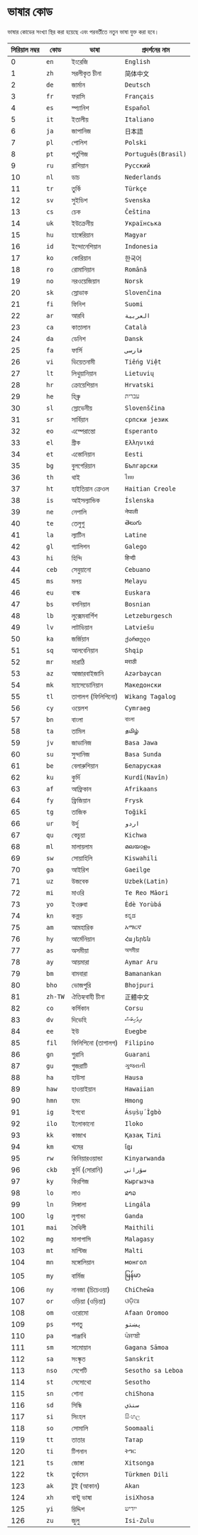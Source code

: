 # ভাষার কোড

ভাষার কোডের সংখ্যা স্থির করা হয়েছে এবং পরবর্তীতে নতুন ভাষা যুক্ত করা হবে।

| সিরিয়াল নম্বর | কোড | ভাষা | প্রদর্শনের নাম |
| - | - | - | - |
| 0 | `en` | ইংরেজি | `English` |
| 1 | `zh` | সরলীকৃত চীনা | `简体中文` |
| 2 | `de` | জার্মান | `Deutsch` |
| 3 | `fr` | ফরাসি | `Français` |
| 4 | `es` | স্প্যানিশ | `Español` |
| 5 | `it` | ইতালীয় | `Italiano` |
| 6 | `ja` | জাপানিজ | `日本語` |
| 7 | `pl` | পোলিশ | `Polski` |
| 8 | `pt` | পর্তুগিজ | `Português(Brasil)` |
| 9 | `ru` | রাশিয়ান | `Русский` |
| 10 | `nl` | ডাচ | `Nederlands` |
| 11 | `tr` | তুর্কি | `Türkçe` |
| 12 | `sv` | সুইডিশ | `Svenska` |
| 13 | `cs` | চেক | `Čeština` |
| 14 | `uk` | ইউক্রেনীয় | `Українська` |
| 15 | `hu` | হাঙ্গেরিয়ান | `Magyar` |
| 16 | `id` | ইন্দোনেশিয়ান | `Indonesia` |
| 17 | `ko` | কোরিয়ান | `한국어` |
| 18 | `ro` | রোমানিয়ান | `Română` |
| 19 | `no` | নরওয়েজিয়ান | `Norsk` |
| 20 | `sk` | স্লোভাক | `Slovenčina` |
| 21 | `fi` | ফিনিশ | `Suomi` |
| 22 | `ar` | আরবি | `العربية` |
| 23 | `ca` | কাতালান | `Català` |
| 24 | `da` | ডেনিশ | `Dansk` |
| 25 | `fa` | ফার্সি | `فارسی` |
| 26 | `vi` | ভিয়েতনামী | `Tiếng Việt` |
| 27 | `lt` | লিথুয়ানিয়ান | `Lietuvių` |
| 28 | `hr` | ক্রোয়েশিয়ান | `Hrvatski` |
| 29 | `he` | হিব্রু | `עברית` |
| 30 | `sl` | স্লোভেনীয় | `Slovenščina` |
| 31 | `sr` | সার্বিয়ান | `српски језик` |
| 32 | `eo` | এস্পেরান্তো | `Esperanto` |
| 33 | `el` | গ্রীক | `Ελληνικά` |
| 34 | `et` | এস্তোনিয়ান | `Eesti` |
| 35 | `bg` | বুলগেরিয়ান | `Български` |
| 36 | `th` | থাই | `ไทย` |
| 37 | `ht` | হাইতিয়ান ক্রেওল | `Haitian Creole` |
| 38 | `is` | আইসল্যান্ডিক | `Íslenska` |
| 39 | `ne` | নেপালি | `नेपाली` |
| 40 | `te` | তেলুগু | `తెలుగు` |
| 41 | `la` | ল্যাটিন | `Latine` |
| 42 | `gl` | গ্যালিশন | `Galego` |
| 43 | `hi` | হিন্দি | `हिन्दी` |
| 44 | `ceb` | সেবুয়ানো | `Cebuano` |
| 45 | `ms` | মলয় | `Melayu` |
| 46 | `eu` | বাস্ক | `Euskara` |
| 47 | `bs` | বসনিয়ান | `Bosnian` |
| 48 | `lb` | লুক্সেমবার্গিশ | `Letzeburgesch` |
| 49 | `lv` | লাটভিয়ান | `Latviešu` |
| 50 | `ka` | জর্জিয়ান | `ქართული` |
| 51 | `sq` | আলবেনিয়ান | `Shqip` |
| 52 | `mr` | মারাঠি | `मराठी` |
| 53 | `az` | আজারবাইজানি | `Azərbaycan` |
| 54 | `mk` | ম্যাসেডোনিয়ান | `Македонски` |
| 55 | `tl` | তাগালগ (ফিলিপিনো) | `Wikang Tagalog` |
| 56 | `cy` | ওয়েলশ | `Cymraeg` |
| 57 | `bn` | বাংলা | `বাংলা` |
| 58 | `ta` | তামিল | `தமிழ்` |
| 59 | `jv` | জাভানিজ | `Basa Jawa` |
| 60 | `su` | সুন্দানিজ | `Basa Sunda` |
| 61 | `be` | বেলারুশিয়ান | `Беларуская` |
| 62 | `ku` | কুর্দি | `Kurdî(Navîn)` |
| 63 | `af` | আফ্রিকান | `Afrikaans` |
| 64 | `fy` | ফ্রিজিয়ান | `Frysk` |
| 65 | `tg` | তাজিক | `Toğikī` |
| 66 | `ur` | উর্দু | `اردو` |
| 67 | `qu` | কেচুয়া | `Kichwa` |
| 68 | `ml` | মালায়লাম | `മലയാളം` |
| 69 | `sw` | সোয়াহিলি | `Kiswahili` |
| 70 | `ga` | আইরিশ | `Gaeilge` |
| 71 | `uz` | উজবেক | `Uzbek(Latin)` |
| 72 | `mi` | মাওরি | `Te Reo Māori` |
| 73 | `yo` | ইওরুবা | `Èdè Yorùbá` |
| 74 | `kn` | কন্নড় | `ಕನ್ನಡ` |
| 75 | `am` | আমহারিক | `አማርኛ` |
| 76 | `hy` | আর্মেনিয়ান | `Հայերեն` |
| 77 | `as` | অসমীয়া | `অসমীয়া` |
| 78 | `ay` | আয়মারা | `Aymar Aru` |
| 79 | `bm` | বামবারা | `Bamanankan` |
| 80 | `bho` | ভোজপুরি | `Bhojpuri` |
| 81 | `zh-TW` | ঐতিহ্যবাহী চীনা | `正體中文` |
| 82 | `co` | কর্সিকান | `Corsu` |
| 83 | `dv` | দিভেহি | `ދިވެހިބަސް` |
| 84 | `ee` | ইউ | `Eʋegbe` |
| 85 | `fil` | ফিলিপিনো (তাগালগ) | `Filipino` |
| 86 | `gn` | গুরানি | `Guarani` |
| 87 | `gu` | গুজরাটি | `ગુજરાતી` |
| 88 | `ha` | হাউসা | `Hausa` |
| 89 | `haw` | হাওয়াইয়ান | `Hawaiian` |
| 90 | `hmn` | হমং | `Hmong` |
| 91 | `ig` | ইগবো | `Ásụ̀sụ́ Ìgbò` |
| 92 | `ilo` | ইলোকানো | `Iloko` |
| 93 | `kk` | কাজাখ | `Қазақ Тілі` |
| 94 | `km` | খমের | `ខ្មែរ` |
| 95 | `rw` | কিনিয়ারওয়ান্ডা | `Kinyarwanda` |
| 96 | `ckb` | কুর্দি (সোরানি) | `سۆرانی` |
| 97 | `ky` | কিরগিজ | `Кыргызча` |
| 98 | `lo` | লাও | `ລາວ` |
| 99 | `ln` | লিঙ্গালা | `Lingála` |
| 100 | `lg` | লুগান্ডা | `Ganda` |
| 101 | `mai` | মৈথিলী | `Maithili` |
| 102 | `mg` | মালাগাসি | `Malagasy` |
| 103 | `mt` | মাল্টিজ | `Malti` |
| 104 | `mn` | মঙ্গোলিয়ান | `монгол` |
| 105 | `my` | বার্মিজ | `မြန်မာ` |
| 106 | `ny` | নানজা (চিচেওয়া) | `ChiCheŵa` |
| 107 | `or` | ওড়িয়া (ওড়িয়া) | `ଓଡ଼ିଆ` |
| 108 | `om` | ওরোমো | `Afaan Oromoo` |
| 109 | `ps` | পশতু | `پښتو` |
| 110 | `pa` | পাঞ্জাবি | `ਪੰਜਾਬੀ` |
| 111 | `sm` | সামোয়ান | `Gagana Sāmoa` |
| 112 | `sa` | সংস্কৃত | `Sanskrit` |
| 113 | `nso` | সেপেটি | `Sesotho sa Leboa` |
| 114 | `st` | সেসোথো | `Sesotho` |
| 115 | `sn` | শোনা | `chiShona` |
| 116 | `sd` | সিন্ধি | `سنڌي` |
| 117 | `si` | সিংহল | `සිංහල` |
| 118 | `so` | সোমালি | `Soomaali` |
| 119 | `tt` | তাতার | `Татар` |
| 120 | `ti` | টিগনান | `ትግር` |
| 121 | `ts` | জোঙ্গা | `Xitsonga` |
| 122 | `tk` | তুর্কমেন | `Türkmen Dili` |
| 123 | `ak` | টুই (আকান) | `Akan` |
| 124 | `xh` | বান্টু ভাষা | `isiXhosa` |
| 125 | `yi` | য়িদ্দিশ | `ייִדיש` |
| 126 | `zu` | জুলু | `Isi-Zulu` |